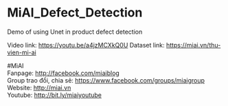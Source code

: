 # MiAI_Defect_Detection
Demo of using Unet in product defect detection



Video link:  https://youtu.be/a4jzMCXkQ0U
Dataset link: https://miai.vn/thu-vien-mi-ai

#MìAI <br>
Fanpage: http://facebook.com/miaiblog<br>
Group trao đổi, chia sẻ: https://www.facebook.com/groups/miaigroup<br>
Website: http://miai.vn<br>
Youtube: http://bit.ly/miaiyoutube<br>
